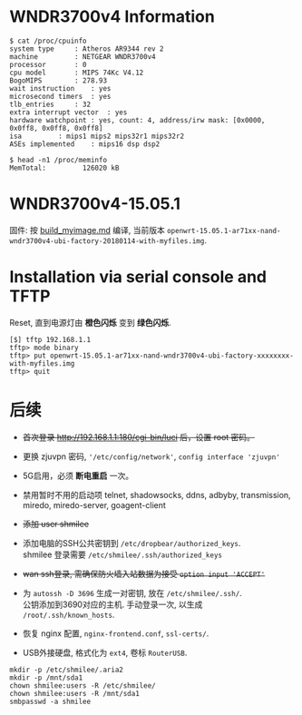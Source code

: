 WNDR3700v4 Information
======================

```shell
$ cat /proc/cpuinfo 
system type		: Atheros AR9344 rev 2
machine			: NETGEAR WNDR3700v4
processor		: 0
cpu model		: MIPS 74Kc V4.12
BogoMIPS		: 278.93
wait instruction	: yes
microsecond timers	: yes
tlb_entries		: 32
extra interrupt vector	: yes
hardware watchpoint	: yes, count: 4, address/irw mask: [0x0000, 0x0ff8, 0x0ff8, 0x0ff8]
isa			: mips1 mips2 mips32r1 mips32r2
ASEs implemented	: mips16 dsp dsp2

$ head -n1 /proc/meminfo
MemTotal:         126020 kB
```

WNDR3700v4-15.05.1
==================

固件: 按 [build_myimage.md](./build_myimage.md) 编译,
当前版本 `openwrt-15.05.1-ar71xx-nand-wndr3700v4-ubi-factory-20180114-with-myfiles.img`.

Installation via serial console and TFTP
========================================

Reset, 直到电源灯由 **橙色闪烁** 变到 **绿色闪烁**.

```shell
[$] tftp 192.168.1.1
tftp> mode binary
tftp> put openwrt-15.05.1-ar71xx-nand-wndr3700v4-ubi-factory-xxxxxxxx-with-myfiles.img
tftp> quit
```

后续
=====

* ~~首次登录 http://192.168.1.1:180/cgi-bin/luci 后，设置 root 密码。~~

* 更换 zjuvpn 密码, `'/etc/config/network'`, `config interface 'zjuvpn'`

* 5G启用，必须 **断电重启** 一次。

* 禁用暂时不用的启动项 telnet, shadowsocks, ddns, adbyby, transmission, miredo, miredo-server, goagent-client

* ~~添加 user shmilee~~

* 添加电脑的SSH公共密钥到 `/etc/dropbear/authorized_keys`.  
  shmilee 登录需要 `/etc/shmilee/.ssh/authorized_keys`

* ~~wan ssh登录, 需确保防火墙入站数据为接受 `option input 'ACCEPT'`~~

* 为 `autossh -D 3696` 生成一对密钥, 放在 `/etc/shmilee/.ssh/`.  
  公钥添加到3690对应的主机. 手动登录一次, 以生成 `/root/.ssh/known_hosts`.

* 恢复 nginx 配置, `nginx-frontend.conf`, `ssl-certs/`.

* USB外接硬盘, 格式化为 `ext4`, 卷标 `RouterUSB`.

```shell
mkdir -p /etc/shmilee/.aria2
mkdir -p /mnt/sda1
chown shmilee:users -R /etc/shmilee/
chown shmilee:users -R /mnt/sda1
smbpasswd -a shmilee
```

